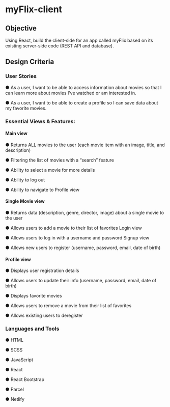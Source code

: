 # myFlix-client

## Objective

Using React, build the client-side for an app called myFlix based on its existing server-side code (REST API and database).

## Design Criteria

### User Stories

● As a user, I want to be able to access information about movies so that I can learn more
about movies I’ve watched or am interested in.

● As a user, I want to be able to create a profile so I can save data about my favorite movies.

### Essential Views & Features:

#### Main view

● Returns ALL movies to the user (each movie item with an image, title, and description)

● Filtering the list of movies with a “search” feature

● Ability to select a movie for more details

● Ability to log out

● Ability to navigate to Profile view

#### Single Movie view

● Returns data (description, genre, director, image) about a single movie to the user 

● Allows users to add a movie to their list of favorites
Login view

● Allows users to log in with a username and password
Signup view

● Allows new users to register (username, password, email, date of birth)

#### Profile view

● Displays user registration details

● Allows users to update their info (username, password, email, date of birth)

● Displays favorite movies

● Allows users to remove a movie from their list of favorites

● Allows existing users to deregister

### Languages and Tools

● HTML

● SCSS

● JavaScript

● React

● React Bootstrap

● Parcel

● Netlify